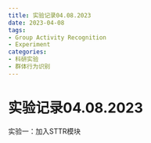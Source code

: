```yaml
---
title: 实验记录04.08.2023
date: 2023-04-08
tags: 
- Group Activity Recognition
- Experiment
categories:
- 科研实验
- 群体行为识别
---
```


# 实验记录04.08.2023

实验一：加入STTR模块

